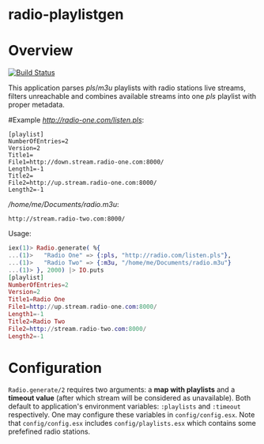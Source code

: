 radio-playlistgen
=====

# Overview

[![Build Status](https://img.shields.io/travis/mliszcz/radio-playlistgen/master.svg)](https://travis-ci.org/mliszcz/radio-playlistgen)

This application parses *pls*/*m3u* playlists with radio stations live streams,
filters unreachable and combines available streams into one *pls* playlist
with proper metadata.

#Example
*http://radio-one.com/listen.pls*:
```
[playlist]
NumberOfEntries=2
Version=2
Title1=
File1=http://down.stream.radio-one.com:8000/
Length1=-1
Title2=
File2=http://up.stream.radio-one.com:8000/
Length2=-1
```

*/home/me/Documents/radio.m3u*:
```
http://stream.radio-two.com:8000/
```

Usage:
```elixir
iex(1)> Radio.generate( %{
...(1)>   "Radio One" => {:pls, "http://radio.com/listen.pls"},
...(1)>   "Radio Two" => {:m3u, "/home/me/Documents/radio.m3u"}
...(1)> }, 2000) |> IO.puts
[playlist]
NumberOfEntries=2
Version=2
Title1=Radio One
File1=http://up.stream.radio-one.com:8000/
Length1=-1
Title2=Radio Two
File2=http://stream.radio-two.com:8000/
Length2=-1
```

# Configuration

`Radio.generate/2` requires two arguments:
a **map with playlists** and a **timeout value**
(after which stream will be considered as unavailable).
Both default to application's environment variables:
`:playlists` and `:timeout` respectively.
One may configure these variables in `config/config.esx`.
Note that `config/config.esx` includes `config/playlists.esx`
which contains some prefefined radio stations.
